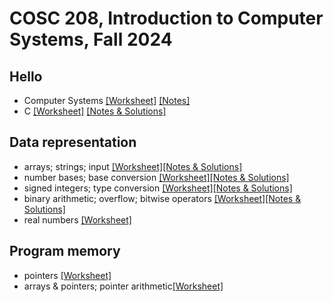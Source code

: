 # COSC 208, Introduction to Computer Systems, Fall 2024


## Hello
* Computer Systems [[Worksheet]](00_hello-systems.worksheet.html) [[Notes]](00_hello-systems.notes.html)
* C [[Worksheet]](01_hello-C.worksheet.html) [[Notes & Solutions]](01_hello-C.notes.html)

## Data representation
* arrays; strings; input [[Worksheet]](10_data-representation_arrays.worksheet.html)[[Notes & Solutions]](10_data-representation_arrays.notes.html)
* number bases; base conversion [[Worksheet]](11_data-representation_number-bases.worksheet.html)[[Notes & Solutions]](11_data-representation_number-bases.notes.html)
* signed integers; type conversion [[Worksheet]](12_data-representation_signed.worksheet.html)[[Notes & Solutions]](12_data-representation_signed.notes.html)
* binary arithmetic; overflow; bitwise operators [[Worksheet]](13_data-representation_bitwise.worksheet.html)[[Notes & Solutions]](13_data-representation_bitwise.notes.html)
* real numbers [[Worksheet]](14_data-representation_real.worksheet.html)

## Program memory
* pointers [[Worksheet]](20_program-memory_pointers.worksheet.html)
* arrays & pointers; pointer arithmetic[[Worksheet]](21_program-memory_arrays.worksheet.html)

